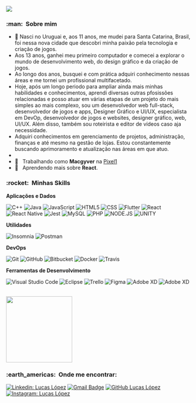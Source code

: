 
![](https://komarev.com/ghpvc/?username=luscalopez&color=006bed)

<h3> :man: &nbsp;Sobre mim </h3>

- 🤔 Nasci no Uruguai e, aos 11 anos, me mudei para Santa Catarina, Brasil, foi nessa nova cidade que descobri minha paixão pela tecnologia e criação de jogos. 
- Aos 13 anos, ganhei meu primeiro computador e comecei a explorar o mundo de desenvolvimento web, do design gráfico e da criação de jogos.
- Ao longo dos anos, busquei e com prática adquiri conhecimento nessas áreas e me tornei um profissional multifacetado.
- Hoje, após um longo periodo para ampliar ainda mais minhas habilidades e conhecimentos, aprendi diversas outras pfosissões relacionadas e posso atuar em várias etapas de um projeto do mais simples ao mais complexo, sou um desenvolvedor web full-stack, desenvolvedor de jogos e apps, Designer Gráfico e UI/UX, especialista em DevOp, desenvolvedor de jogos e websites, designer gráfico, web, UI/UX. Além disso, também sou roteirista e editor de vídeos caso aja necessidade.
- Adquiri conhecimentos em gerenciamento de projetos, administração, finanças e até mesmo na gestão de lojas. Estou constantemente buscando aprimoramento e atualização nas áreas em que atuo.
- 
- 💼 &nbsp; Trabalhando como **Macgyver** na <a href="www.pixel1.com.br">Pixel1</a>
- 🌱 &nbsp; Aprendendo mais sobre **React**.

<h3> :rocket: &nbsp;Minhas Skills </h3>

**Aplicações e Dados**

  ![C++](https://img.shields.io/badge/-C++-333333?style=flat&logo=C%2B%2B&logoColor=00599C)
  ![Java](https://img.shields.io/badge/-Java-333333?style=flat&logo=Java&logoColor=007396)
  ![JavaScript](https://img.shields.io/badge/-JavaScript-333333?style=flat&logo=javascript)
  ![HTML5](https://img.shields.io/badge/-HTML5-333333?style=flat&logo=HTML5)
  ![CSS](https://img.shields.io/badge/-CSS-333333?style=flat&logo=CSS3&logoColor=1572B6)
  ![Flutter](https://img.shields.io/badge/-Flutter-333333?style=flat&logo=Flutter)
  ![React](https://img.shields.io/badge/-React-333333?style=flat&logo=react)
  ![React Native](https://img.shields.io/badge/-React%20Native-333333?style=flat&logo=react)
  ![Jest](https://img.shields.io/badge/-Jest-333333?style=flat&logo=jest)
  ![MySQL](https://img.shields.io/badge/-MySQL-333333?style=flat&logo=mysql)
  ![PHP](https://img.shields.io/badge/PHP-777BB4?style=for-the-badge&logo=php&logoColor=white)
  ![NODE.JS](https://img.shields.io/badge/Node.js-43853D?style=for-the-badge&logo=node.js&logoColor=white)
  ![UNITY](https://img.shields.io/badge/Unity-100000?style=for-the-badge&logo=unity&logoColor=white)

**Utilidades**

  ![Insomnia](https://img.shields.io/badge/-Insomnia-333333?style=flat&logo=insomnia)
  ![Postman](https://img.shields.io/badge/-Postman-333333?style=flat&logo=postman)

**DevOps**

  ![Git](https://img.shields.io/badge/-Git-333333?style=flat&logo=git)
  ![GitHub](https://img.shields.io/badge/-GitHub-333333?style=flat&logo=github)
  ![Bitbucket](https://img.shields.io/badge/-Bitbucket-333333?style=flat&logo=bitbucket)
  ![Docker](https://img.shields.io/badge/-Docker-333333?style=flat&logo=docker)
  ![Travis](https://img.shields.io/badge/-Travis-333333?style=flat&logo=travis)

**Ferramentas de Desenvolvimento**

  ![Visual Studio Code](https://img.shields.io/badge/-Visual%20Studio%20Code-333333?style=flat&logo=visual-studio-code&logoColor=007ACC)
  ![Eclipse](https://img.shields.io/badge/-Eclipse-333333?style=flat&logo=eclipse-ide&logoColor=2C2255)
  ![Trello](https://img.shields.io/badge/-Trello-333333?style=flat&logo=trello&logoColor=007ACC)
  ![Figma](https://img.shields.io/badge/-Figma-333333?style=flat&logo=figma&logoColor=007ACC)
  ![Adobe XD](https://img.shields.io/badge/-Adobe%20XD-333333?style=flat&logo=adobe-xd&logoColor=007ACC)
  ![Adobe XD](https://img.shields.io/badge/-Adobe%20XD-333333?style=flat&logo=adobe-xd&logoColor=007ACC)

<br/>

<a href="https://github.com/luscalopez">
  <img height="180em" src="https://github-readme-stats.vercel.app/api?username=luscalopez&theme=dracula&show_icons=true" />
</a>

<br/>

<h3> :earth_americas: &nbsp;Onde me encontrar: </h3> 

[![Linkedin: Lucas López](https://img.shields.io/badge/-luscalopez-blue?style=flat-square&logo=Linkedin&logoColor=white&link=https://www.linkedin.com/in/luscalopez/)](https://www.linkedin.com/in/luscalopez/N)
[![Gmail Badge](https://img.shields.io/badge/-lopez@pixel1.com.br-006bed?style=flat-square&logo=Gmail&logoColor=white&link=mailto:lopez@pixel1.com.br)](mailto:lopez@pixel1.com.br)
[![GitHub Lucas López]( https://img.shields.io/github/followers/luscalopez?label=follow&style=social)](https://github.com/luscalopez)
[![Instagram: Lucas López]( https://img.shields.io/badge/Instagram-E4405F?style=for-the-badge&logo=instagram&logoColor=white)](https://instagram.com/luscaslopez)
